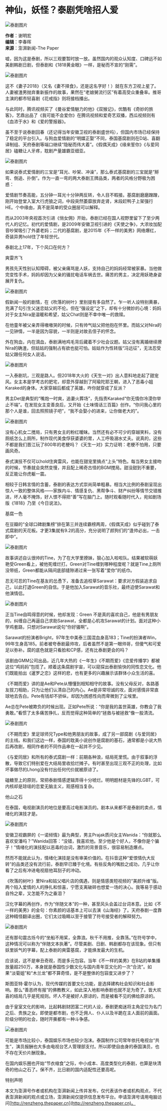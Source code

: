 # 神仙，妖怪？泰剧凭啥招人爱

![泰剧图片](https://image.thepaper.cn/publish/interaction/image/3/215/173.jpg)

**作者**：谢明宏  
**编辑**：李春晖  
**来源**：澎湃新闻-The Paper  

嘘，因为这是泰剧，所以三观要暂时放一放。虽然国内的观众认知度、口碑远不如美剧韩剧日剧，但泰剧和《1818黄金眼》一样，是秘而不宣的“刚需”。

![泰剧图片](https://imagepphcloud.thepaper.cn/pph/image/56/833/700.jpg)

这不《妻子2018》（又名《妻不择食》，还是这名字好！）就在东方卫视上星了。人妻被渣男抛弃重新振作的故事，果然在“老娘舅流行区”有着高受众重叠率。推哥主演的都市轻喜剧《花戒指》则将接档播出。

与此同时，腾讯视频买了《曼谷爱情魅力的他》《双猴记》，优酷有《奇妙的旅客》，艺鼎出品了《我可能不会爱你》在腾讯视频和爱奇艺双播，西瓜视频则有《血浓于水》和《爱的警报器》。

虽不至于说泰剧回春（还记得当年安徽卫视的泰剧盛世吗），但国内市场已经保持了稳定的平台引入。与狗血爱情剧的“明媒正娶”不同，泰国基腐剧则在D站、喜翻译制组、天府泰剧等端口继续“隐秘而伟大着”。《假偶天成》《缘来誓你》《与爱同居》磕糖让人牙疼，耽剧产量雄霸亚细亚。

![泰剧图片](https://imagepphcloud.thepaper.cn/pph/image/56/833/701.jpg)

如果说泰式爱情剧的三宝是“耳光、吵架、冲澡”，那么泰式基腐剧的三宝就是“掰弯、倒追、扑倒”。作为一直一弯的两大泰剧王牌品类，两者的风格分野极为困惑：

爱情剧节奏高能，五分钟一耳光十分钟两反转，令人目不暇接。基腐剧磨磨蹭蹭，刚开始登堂入室大行虎狼之词，中段突然萎靡放弃走肾，末段赶鸭子上架强行HE。个中缘由，真不是简单的受众圈层可以解释。

而从2003年央视首次引进《俏女佣》开始，泰剧已经在国人视野里留下了至少两代人的记忆。初代的爱情剧，是2009年安徽卫视引进的《天使之争》，大浓妆加配音吵架吸引了外婆老妈；二代的基腐剧，是2015年《不一样的美男》网络爆红，奇装异男hold住了年轻世代。

泰剧北上17年，下个风口在何方？

爽雷齐飞

男孩先天性别认知障碍，被父亲痛骂是人妖，支持自己的妈妈经常被家暴。当他做完变性手术，妈妈却因为父亲的骚扰电话车祸去世。痛苦的男主，决定用妖艳身姿展开复仇。

![泰剧图片](https://imagepphcloud.thepaper.cn/pph/image/56/833/703.jpg)

假新闻一般的剧情，在《吹落的树叶》里别提有多自然了。乍一听人设特别黄暴，充满了勾引生父迷恋姑父的不伦。但在“强设定”之下，却有十分微妙的心境：妈妈对于女主Nira是温暖和希望，姑父Chat则是不幸中唯一的救赎。

在他童年被父亲弄得嗷嗷哭的时候，只有帅气姑父把他抱在怀里。而姑父对Nira的一见钟情，一半是因为容貌，一半则是对故去侄子的怀念。

外在狗血，内在滴血，泰剧满地鸡毛背后藏着不少社会议题。姑父没有离婚继续撩Nira的确渣，但姑姑的强制占有欲也挺可怕。姑姑作为性转版“冯远征”，无法忍受姑父跟任何女人说话。

![泰剧图片](https://imagepphcloud.thepaper.cn/pph/image/56/833/704.jpg)

一入泰剧坑，三观是路人。但2018年大火的《天生一对》出人意料地走起了甜宠风。女主本是学考古的肥宅，却意外穿越到了阿瑜陀耶王朝，进入了恶毒小姐Karaked的身体。大家穿越后都成了英雄，咋你就穿成了反派？

男主Det是典型的“嘴炮一时爽，追妻火葬场”，先指责Karaked“你无情你冷漠你举止不端”。在发现女主变善良后，又开始《土味情话三百篇》创作。“你问我心里的那个人是谁，回去照照镜子吧”，“我不会娶小的进来，让你做老大的”。

![泰剧图片](https://imagepphcloud.thepaper.cn/pph/image/56/833/705.jpg)

没有心机女二搅局，只有男女主的粉红暧昧。当然还有必不可少的穿越笑料，没有厕纸怎么上厕所，制作现代美食俘获婆婆的胃，人工呼吸溺水丈夫。说真的，这些不都是我们晋江玩了800年的老梗吗？《天生一对》实力证明：老梗不怕用，只要画风奇。

泰式演技不仅可以hold住爽雷风，也能在甜宠里搞点“上头”特色。每当男女主接吻的时候，节奏就会突然变慢，并且配上稀奇古怪的BGM搅局。甜没甜到不重要，反正能让你虎躯一震。

相较于日韩言情的含蓄，泰剧的表达方式崇尚简单粗暴。相当大比例的泰剧呈现出惊人一致的整体风格——家族内斗、情感复仇、黑帮争斗、财产纠纷等情节交错推进，坏人毫不掩饰，好人恨不得把“善”写在脑门上。随时观看随时代入，宛如剧场版《1818》乃至《今日说法》。

基腐一色

在豆瓣的“全球口碑剧集榜”排在第三并连续霸榜两周，《假偶天成》似乎碰到了泰式腐剧的天花板。才更3集就有9.2的高分，充分说明了颜狗们的“逢帅必出，一击即中”。

![泰剧图片](https://imagepphcloud.thepaper.cn/pph/image/56/833/707.jpg)

故事讲述自认很帅的Tine，为了在大学里撩妹，狠心加入啦啦队。结果被软萌妖艳受Green看上，被他死缠烂打。Green对Tine缠到哪种程度呢？就是Tine上厕所没带纸，Green都能从隔间底部缝隙递过来一张写着“爱你”的纸巾。

忍无可忍的Tine在基友的怂恿下，准备去追校草Sarawat：要求对方假装追求自己，以此打退Green的自信。于是他加入Sarawat的音乐社，最终迫使Sarawat和他演情侣。

![泰剧图片](https://imagepphcloud.thepaper.cn/pph/image/56/833/708.jpg)

正当Tine自鸣得意的时候，他却发现：Green 不是真的喜欢自己，他是有男朋友的，纠缠自己再逼自己求助Sarawat，全都是心机攻Sarawat的计划。面对这种小学鸡套路，只想对Sarawat说句“你好骚啊”。

Sarawat的扮演者Bright，97年生中美泰三国混血身高183；Tine的扮演者Win，99年生身高185。前者被夸泰剧最帅攻，后者虽然不是第一眼帅哥，但傻气和可爱足以弥补。腐的底色就是只看脸和CP感，还有比泰剧更会的吗？

该剧由GMM公司出品，近几年大热的《一年生》《不期而爱》《恋爱传播学》都被这位“鸡妈妈”包揽了。顺着这条腐剧宇宙，可以窥探出泰剧愉快的同性恋文化。他们既能拍出《暹罗之恋》这样的悲，也有更多的兴趣展示该群体小众生活的喜。

《不期而爱》讲的是Ae和Pete从懵懂到相知相守的故事。没有父母反对，各路基友拔刀相助，只为让他们认清自己的内心。Ae是非常坦诚的攻，面对感情非常直球地去告白。Pete有钱却不骄纵，却因为困惑性向而卑微到了尘埃里。

Ae总在Pete被欺负的时候出现。正如Pete所说：“你是我的盖世英雄，你教会了我勇敢。”看惯了太多痛苦挣扎，反而觉得这种简单的“拯救与被拯救”像一股清流。

![泰剧图片](https://imagepphcloud.thepaper.cn/pph/image/56/833/709.jpg)

《不期而爱》里足球师兄Type和他男朋友的故事，成了另一部腐剧《与爱同居》的主线。和我们这边一样，泰国的耽美小说创作是腐剧的基石，通常都是小说大热后再改剧，相同作者的不同作品串在一起并不少见。

《与爱同居》和所有的泰式腐剧一样：前期各种浪，结局死里慌。由于叙事的浮散，导致它们特别爱在大结局里收拾烂摊子。有时甚至出现三观不正的处理，比如坏事做尽的Lhong没有付出任何代价就被原谅了。

磕糖至上的原则，常把泰剧情感逻辑弄得十分唬烂。明明题材是先锋的LGBT，可内核却是琼瑶的恋爱无脑主义，观感相当复杂。

他山之石

在泰国，电视剧演员的地位是要高过电影演员的。剧本从来都不是泰剧的卖点，情绪化的演技才是。

![泰剧图片](https://imagepphcloud.thepaper.cn/pph/image/56/833/711.jpg)

安徽卫视霸屏的《一诺倾情》最为典型，男主Prajak质问女主Wanida：“你就那么喜欢安潘吗？”Wanida回答：“没错，我喜欢他。至少他是个好人，不像你是个骗子！”情绪化的演技配以恶毒的台词，激烈的背景音乐，很容易制造爆点。

然而不能就此认为，情绪化演技是没有审美价值的。在抖音这种“爱恨情仇大反转”的品类还没有流行前，泰剧早已臻于化境。有些反角的嘴脸之成功，几乎让你看了之后有冲进电视扇他耳刮子的冲动。

《吹落的树叶》里Nira和姑父唱片店的偶遇，则是情感类短视频的“美颜升维”版。两个陷入爱情的人的挣扎和惊喜，宁愿支离破碎也想爱一场的决心。我等易于感动自怜之辈，又怎能不为之垂泪？

汉化字幕的再创作，作为“伴随文本”的一种，甚至风头会盖过台词本意。比如《不一样的美男》的金句：你素颜的话基本上可以去演《山海经》了。天府泰剧一度靠这种精怪翻译出圈，它们太过吸睛以至于接管了符号接受者的解释努力。

![泰剧图片](https://imagepphcloud.thepaper.cn/pph/image/56/833/712.jpg)

还有那句震古烁今的“坐船不用桨，全靠浪。秋千不用推，全靠荡。”在符号学中，这种情况可以称为“伴随文本执著”。尽管美剧、日剧、韩剧都存在该现象。但只有妖里妖气的字幕，配上泰剧的爽雷基腐，才能焕发最大的生机。

应该说，这不是审丑奇观，而是多元包容。当年《不一样的美男》在B站的单集播放量超250万，本身就是泰国性少数文化与国内青年亚文化的一次“合流”。如果“淡菊姐”和“木兰龙”都不算奇怪，是不是整体的包容度又进步了？

斯图亚特·霍尔认为，现代传媒的首要文化功能，是选择建构社会知识和社会影响。那么“善恶终有报”的佛教教义，如此深入地影响泰剧也就不足为奇了。皆大欢喜的结局几乎是死规则。坏人不是被好人原谅的，而是被看不见的佛给原谅的。

由于皇室文化的影响，比起韩剧财团富二代的人设，泰剧更痴迷将主角定位为名门之后、贵族之女。即使是都市剧，也不乏佣人、仆人以及半跪在主人面前的画面。阶级分明的社会，随时开撕都有一种斗争感。

![泰剧图片](https://imagepphcloud.thepaper.cn/pph/image/56/833/713.jpg)

可能是市场比较小，泰国娱乐市场也较少泡沫。泰国制作公司常年依托电视台“共生”，演员报酬也大多由电视台艺人管理部支付。所以即使自由身的泰国演员，也不存在天价片酬现象。

在国内娱乐圈也开始“节衣缩食”之际，中小成本、高度类型化的泰剧，也算是块清奇的他山之石了。保不齐，比日剧的国内适配性还要高呢。

特别声明

本文为澎湃号作者或机构在澎湃新闻上传并发布，仅代表该作者或机构观点，不代表澎湃新闻的观点或立场，澎湃新闻仅提供信息发布平台。申请澎湃号请用电脑访问[http://renzheng.thepaper.cn](http://renzheng.thepaper.cn)。